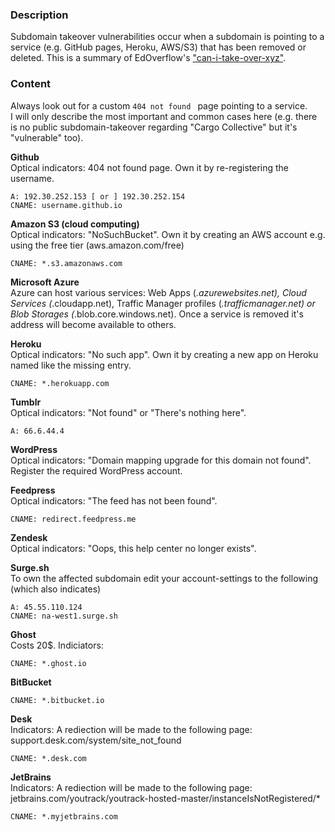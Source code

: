 ### Description

Subdomain takeover vulnerabilities occur when a subdomain is pointing to a service (e.g. GitHub pages, Heroku, AWS/S3) that has been removed or deleted. 
This is a summary of EdOverflow's ["can-i-take-over-xyz"](https://github.com/EdOverflow/can-i-take-over-xyz).

### Content
Always look out for a custom `404 not found ` page pointing to a service.   
I will only describe the most important and common cases here (e.g. there is no public subdomain-takeover regarding "Cargo Collective" but it's "vulnerable" too).   

**Github**  
Optical indicators: 404 not found page. Own it by re-registering the username.
```
A: 192.30.252.153 [ or ] 192.30.252.154
CNAME: username.github.io
```
**Amazon S3 (cloud computing)**  
Optical indicators: "NoSuchBucket". Own it by creating an AWS account e.g. using the free tier (aws.amazon.com/free)
```
CNAME: *.s3.amazonaws.com
```
**Microsoft Azure**  
Azure can host various services: Web Apps (*.azurewebsites.net), Cloud Services (*.cloudapp.net), Traffic Manager profiles (*.trafficmanager.net) or Blob Storages (*.blob.core.windows.net). Once a service is removed it's address will become available to others.

**Heroku**  
Optical indicators: "No such app". Own it by creating a new app on Heroku named like the missing entry.
```
CNAME: *.herokuapp.com
```
**Tumblr**    
Optical indicators: "Not found" or "There's nothing here".
```
A: 66.6.44.4
```
**WordPress**  
Optical indicators: "Domain mapping upgrade for this domain not found". Register the required WordPress account.

**Feedpress**  
Optical indicators: "The feed has not been found".
```
CNAME: redirect.feedpress.me
```
**Zendesk**  
Optical indicators: "Oops, this help center no longer exists".

**Surge.sh**  
To own the affected subdomain edit your account-settings to the following (which also indicates)
```
A: 45.55.110.124
CNAME: na-west1.surge.sh
```

**Ghost**  
Costs 20$. Indiciators:
```
CNAME: *.ghost.io
```

**BitBucket**  
```
CNAME: *.bitbucket.io
```

**Desk**  
Indicators: A rediection will be made to the following page: support.desk.com/system/site_not_found
```
CNAME: *.desk.com
```

**JetBrains**  
Indicators: A rediection will be made to the following page: jetbrains.com/youtrack/youtrack-hosted-master/instanceIsNotRegistered/*
```
CNAME: *.myjetbrains.com
```

